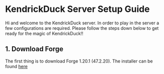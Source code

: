 # KendrickDuck Server Setup Guide

Hi and welcome to the KendrickDuck server. In order to play in the server a few configurations are required. Please follow the steps down below to get ready for the magic of KendrickDuck!!


## 1. Download Forge
The first thing is to download Forge 1.20.1 (47.2.20). The installer can be found [here]()
